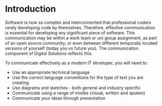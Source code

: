 # Introduction

Software is now so complex and interconnected that professional coders rarely developing code by themselves. Therefore, effective communication is essential for developing any significant piece of software. This communication may be within a work team or uni group assignment, as part of an open source community, or even between different temporally located versions of yourself (today you vs future you). The communication component of Digital Solutions reflects this.

To communicate effectively as a modern IT developer, you will need to:

- Use an appropriate technical language
- Use the correct language conventions for the type of text you are creating
- Use diagrams and sketches - both general and industry specific
- Communicate using a range of modes (visual, written and spoken)
- Communicate your ideas through presentation
